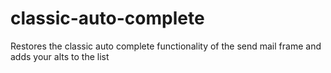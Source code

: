 classic-auto-complete
=====================

Restores the classic auto complete functionality of the send mail frame and adds your alts to the list
